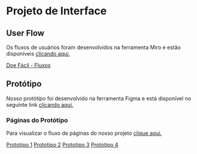 
# Projeto de Interface

## User Flow
Os fluxos de usuários foram desenvolvidos na ferramenta Miro e estão disponíveis [clicando aqui.](https://miro.com/app/board/uXjVMkgPJdw=/?share_link_id=827497143826)

[Doe Fácil - Fluxos](https://github.com/ICEI-PUC-Minas-PMV-ADS/pmv-ads-2023-2-e1-proj-web-t5-doe-facil/assets/129530573/a467d041-3774-4123-a06d-cba8f5cf7720)


## Protótipo
Nosso protótipo foi desenvolvido na ferramenta Figma e está disponível no seguinte link [clicando aqui.](https://www.figma.com/file/dqXg8pCxWnpWswyVefzP4s/Figma-basics?type=design&node-id=1669-162202&mode=design)

### Páginas do Protótipo
Para visualizar o fluxo de páginas do nosso projeto [clique aqui.](https://www.figma.com/proto/dqXg8pCxWnpWswyVefzP4s/Prot%C3%B3tipo---Doe-F%C3%A1cil?type=design&node-id=521-2&t=SnMJZFbBlk6xTu5Y-1&scaling=min-zoom&page-id=1669%3A162202&mode=design)

[Prototipo 1](https://github.com/ICEI-PUC-Minas-PMV-ADS/pmv-ads-2023-2-e1-proj-web-t5-doe-facil/assets/129530573/1aa6b5dc-7ebb-48be-ab8a-640a5f0994ca)
[Prototipo 2](https://github.com/ICEI-PUC-Minas-PMV-ADS/pmv-ads-2023-2-e1-proj-web-t5-doe-facil/assets/129530573/45933878-d07a-4fe0-9871-fab5064f17f1)
[Prototipo 3](https://github.com/ICEI-PUC-Minas-PMV-ADS/pmv-ads-2023-2-e1-proj-web-t5-doe-facil/assets/129530573/9f7bb054-d0e4-48fb-beaf-f262bd70345c)
[Prototipo 4](https://github.com/ICEI-PUC-Minas-PMV-ADS/pmv-ads-2023-2-e1-proj-web-t5-doe-facil/assets/129530573/362c9209-873f-4a39-b913-b301153d1075)


